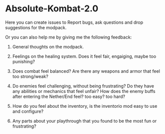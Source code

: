 # Absolute-Kombat-2.0
Here you can create issues to Report bugs, ask questions and drop suggestions for the modpack.

Or you can also help me by giving me the following feedback:
1. General thoughts on the modpack.

2. Feelings on the healing system. Does it feel fair, engaiging, maybe too punishing?

3. Does combat feel balanced? Are there any weapons and armor that feel too strong/weak?

4. Do enemies feel challenging, without being frustrating? Do they have any abilities or mechanics that feel unfair? How does the enemy buffs after entering the Nether/End feel? too easy? too hard?

5. How do you feel about the inventory, is the inventorio mod easy to use and configure?

6. Any parts about your playthrough that you found to be the most fun or frustrating?
